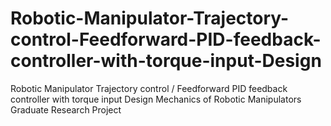 # Robotic-Manipulator-Trajectory-control-Feedforward-PID-feedback-controller-with-torque-input-Design
Robotic Manipulator Trajectory control / Feedforward PID feedback controller with torque input Design Mechanics of Robotic Manipulators Graduate Research Project  
